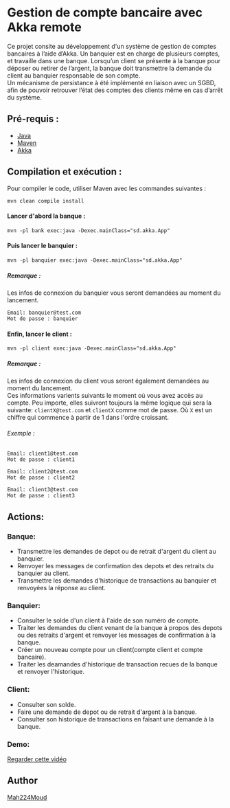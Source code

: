 # Gestion de compte bancaire avec Akka remote

Ce projet consite au développement d'un système de gestion de comptes bancaires à l’aide d’Akka. Un banquier
est en charge de plusieurs comptes, et travaille dans une banque. Lorsqu’un client se présente à la banque pour déposer ou retirer de l’argent, la banque doit transmettre la demande du client au banquier responsable de son compte.  
Un mécanisme de persistance à été implémenté en liaison avec un SGBD, afin de pouvoir retrouver l’état des comptes des clients même en cas d’arrêt du système.

## Pré-requis :

- [Java](https://www.java.com/fr/)
- [Maven](https://maven.apache.org/)
- [Akka](https://akka.io/)

## Compilation et exécution :

Pour compiler le code, utiliser Maven avec les commandes suivantes :

```
mvn clean compile install
```

#### Lancer d'abord la banque :

```
mvn -pl bank exec:java -Dexec.mainClass="sd.akka.App"
```

#### Puis lancer le banquier :

```
mvn -pl banquier exec:java -Dexec.mainClass="sd.akka.App"
```

##### Remarque :

Les infos de connexion du banquier vous seront demandées au moment du lancement.

```
Email: banquier@test.com
Mot de passe : banquier
```

#### Enfin, lancer le client :

```
mvn -pl client exec:java -Dexec.mainClass="sd.akka.App"
```

##### Remarque :

Les infos de connexion du client vous seront également demandées au moment du lancement.  
Ces informations varients suivants le moment où vous avez accès au compte. Peu importe, elles suivront toujours la même logique qui sera la suivante: `clientX@test.com` et `clientX` comme mot de passe. Où `X` est un chiffre qui commence à partir de 1 dans l'ordre croissant.

###### Exemple :

```
Email: client1@test.com
Mot de passe : client1
```

```
Email: client2@test.com
Mot de passe : client2
```

```
Email: client3@test.com
Mot de passe : client3
```

## Actions:

### Banque:

- Transmettre les demandes de depot ou de retrait d'argent du client au banquier.
- Renvoyer les messages de confirmation des depots et des retraits du banquier au client.
- Transmettre les demandes d'historique de transactions au banquier et renvoyées la réponse au client.

### Banquier:

- Consulter le solde d'un client à l'aide de son numéro de compte.
- Traiter les demandes du client venant de la banque à propos des depots ou des retraits d'argent et renvoyer les messages de confirmation à la banque.
- Créer un nouveau compte pour un client(compte client et compte bancaire).
- Traiter les deamandes d'historique de transaction recues de la banque et renvoyer l'historique.

### Client:

- Consulter son solde.
- Faire une demande de depot ou de retrait d'argent à la banque.
- Consulter son historique de transactions en faisant une demande à la banque.

### Demo:

[Regarder cette vidéo](https://youtu.be/4Bjiu-Fbw8o)

## Author

[Mah224Moud](https://github.com/Mah224Moud)
